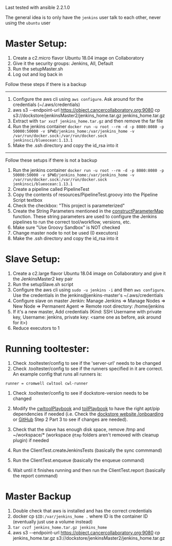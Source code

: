 Last tested with ansible 2.2.1.0

The general idea is to only have the `jenkins` user talk to each other, never using the `ubuntu` user

# Master Setup:
1. Create a c2.micro flavor Ubuntu 18.04 image on Collaboratory
1. Give it the security groups: Jenkins, All, Default
1. Run the setupMaster.sh
1. Log out and log back in

Follow these steps if there is a backup

---
1. Configure the aws cli using `aws configure`. Ask around for the credentials (~/.aws/credentials)
1. aws s3 --endpoint-url https://object.cancercollaboratory.org:9080 cp s3://dockstore/jenkinsMaster2/jenkins_home.tar.gz jenkins_home.tar.gz
1. Extract with `tar xvzf jenkins_home.tar.gz` and then remove the far file
1. Run the jenkins container
    `docker run -u root --rm -d -p 8080:8080 -p 50000:50000 -v $PWD/jenkins_home:/var/jenkins_home -v /var/run/docker.sock:/var/run/docker.sock jenkinsci/blueocean:1.13.1`
1. Make the .ssh directory and copy the id_rsa into it
---

Follow these setups if there is not a backup
1. Run the jenkins container
    `docker run -u root --rm -d -p 8080:8080 -p 50000:50000 -v $PWD/jenkins_home:/var/jenkins_home -v /var/run/docker.sock:/var/run/docker.sock jenkinsci/blueocean:1.13.1`
1. Create a pipeline called PipelineTest
1. Copy the contents of resources/PipelineTest.groovy into the Pipeline Script textbox
1. Check the checkbox:  "This project is parameterized"
1. Create the String Parameters mentioned in the [constructParameterMap](https://github.com/ga4gh/dockstore-support/blob/develop/tooltester/src/main/java/io/dockstore/tooltester/client/cli/Client.java#L609) function. These string parameters are used to configure the Jenkins pipelines to run the correct tool/workflow, versions, etc.
1. Make sure "Use Groovy Sandbox" is NOT checked
1. Change master node to not be used (0 executors)
1. Make the .ssh directory and copy the id_rsa into it

# Slave Setup:
1. Create a c2.large flavor Ubuntu 18.04 image on Collaboratory and give it the JenkinsMaster2 key pair
1. Run the setupSlave.sh script
1. Configure the aws cli using `sudo -u jenkins -i` and then `aws configure`. Use the credentials in the jenkins@jenkins-master's ~/.aws/credentials
1. Configure slave on master Jenkin: Manage Jenkins => Manage Nodes => New Node => Permanent Agent => Remote root directory: /home/jenkins
1. If it's a new master, Add credentials (Kind: SSH Username with private key, Username: jenkins, private key: <same one as before, ask around for it>)
1. Reduce executors to 1

# Running tooltester:
1. Check .tooltester/config to see if the 'server-url' needs to be changed
1. Check .tooltester/config to see if the runners specified in it are correct.  An example config that runs all runners is:
```
runner = cromwell cwltool cwl-runner
```
1. Check .tooltester/config to see if dockstore-version needs to be changed
1. Modify the [cwltoolPlaybook](src/main/resources/cwltoolPlaybook.yml) and [toilPlaybook](src/main/resources/toilPlaybook.yml) to have the right apt/pip dependencies if needed (i.e. Check the [dockstore website /onboarding](https://dockstore.org/onboarding) or [GitHub](https://github.com/dockstore/dockstore-ui2/blob/develop/src/app/loginComponents/onboarding/downloadcliclient/downloadcliclient.component.ts#L81) Step 2 Part 3 to see if changes are needed).
1. Check that the slave has enough disk space, remove /tmp and ~/workspace/* (workspace `@tmp` folders aren't removed with cleanup plugin) if needed

1. Run the ClientTest.createJenkinsTests (basically the sync commmand)
1. Run the ClientTest.enqueue (basically the enqueue command)
1. Wait until it finishes running and then run the ClientTest.report (basically the report command)

# Master Backup
1. Double check that aws is installed and has the correct credentials
1. docker cp `$ID:/var/jenkins_home .` where ID is the container ID (eventually just use a volume instead)
1. `tar cvzf jenkins_home.tar.gz jenkins_home`
1. aws s3 --endpoint-url https://object.cancercollaboratory.org:9080 cp jenkins_home.tar.gz s3://dockstore/jenkinsMaster2/jenkins_home.tar.gz


